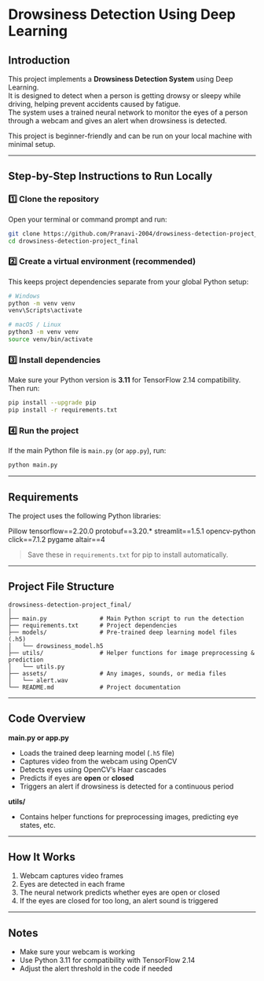 

# Drowsiness Detection Using Deep Learning

## Introduction
This project implements a **Drowsiness Detection System** using Deep Learning.  
It is designed to detect when a person is getting drowsy or sleepy while driving, helping prevent accidents caused by fatigue.  
The system uses a trained neural network to monitor the eyes of a person through a webcam and gives an alert when drowsiness is detected.

This project is beginner-friendly and can be run on your local machine with minimal setup.

---

## Step-by-Step Instructions to Run Locally

### 1️⃣ Clone the repository
Open your terminal or command prompt and run:

```bash
git clone https://github.com/Pranavi-2004/drowsiness-detection-project_final.git
cd drowsiness-detection-project_final
````

### 2️⃣ Create a virtual environment (recommended)

This keeps project dependencies separate from your global Python setup:

```bash
# Windows
python -m venv venv
venv\Scripts\activate

# macOS / Linux
python3 -m venv venv
source venv/bin/activate
```

### 3️⃣ Install dependencies

Make sure your Python version is **3.11** for TensorFlow 2.14 compatibility. Then run:

```bash
pip install --upgrade pip
pip install -r requirements.txt
```

### 4️⃣ Run the project

If the main Python file is `main.py` (or `app.py`), run:

```bash
python main.py
```

---

## Requirements

The project uses the following Python libraries:

Pillow
tensorflow==2.20.0
protobuf==3.20.\*
streamlit==1.5.1
opencv-python
click==7.1.2
pygame
altair==4

> Save these in `requirements.txt` for pip to install automatically.

---

## Project File Structure

```
drowsiness-detection-project_final/
│
├── main.py               # Main Python script to run the detection
├── requirements.txt      # Project dependencies
├── models/               # Pre-trained deep learning model files (.h5)
│   └── drowsiness_model.h5
├── utils/                # Helper functions for image preprocessing & prediction
│   └── utils.py
├── assets/               # Any images, sounds, or media files
│   └── alert.wav
└── README.md             # Project documentation
```

---

## Code Overview

**main.py or app.py**

* Loads the trained deep learning model (`.h5` file)
* Captures video from the webcam using OpenCV
* Detects eyes using OpenCV’s Haar cascades
* Predicts if eyes are **open** or **closed**
* Triggers an alert if drowsiness is detected for a continuous period

**utils/**

* Contains helper functions for preprocessing images, predicting eye states, etc.

---

## How It Works

1. Webcam captures video frames
2. Eyes are detected in each frame
3. The neural network predicts whether eyes are open or closed
4. If the eyes are closed for too long, an alert sound is triggered

---

## Notes

* Make sure your webcam is working
* Use Python 3.11 for compatibility with TensorFlow 2.14
* Adjust the alert threshold in the code if needed


